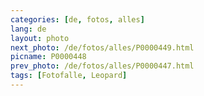 ```yaml
---
categories: [de, fotos, alles]
lang: de
layout: photo
next_photo: /de/fotos/alles/P0000449.html
picname: P0000448
prev_photo: /de/fotos/alles/P0000447.html
tags: [Fotofalle, Leopard]
---
```

